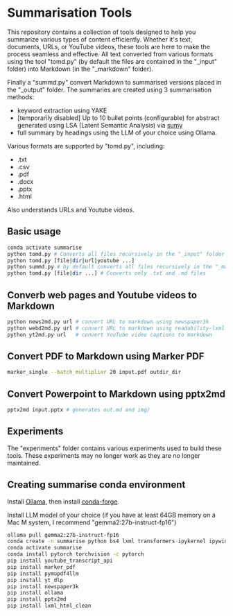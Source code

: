 # Summarisation Tools

This repository contains a collection of tools designed to help you summarize various types of content efficiently. Whether it's text, documents, URLs, or YouTube videos, these tools are here to make the process seamless and effective. All text converted from various formats using the tool "tomd.py" (by default the files are contained in the "_input" folder) into Markdown (in the "_markdown" folder).

Finally a "summd.py" convert Markdown to summarised versions placed in the "_output" folder. The summaries are created using 3 summarisation methods:

* keyword extraction using YAKE
* [temporarily disabled] Up to 10 bullet points (configurable) for abstract generated using LSA (Latent Semantic Analysis) via [sumy](https://github.com/miso-belica/sumy)
* full summary by headings using the LLM of your choice using Ollama.

Various formats are supported by "tomd.py", including:

* .txt
* .csv
* .pdf
* .docx
* .pptx
* .html

Also understands URLs and Youtube videos.

## Basic usage

```sh
conda activate summarise
python tomd.py # Converts all files recursively in the "_input" folder
python tomd.py [file|dir|url|youtube ...]
python summd.py # by default converts all files recursively in the "_markdown" folder
python tomd.py [file|dir ...] # Converts only .txt and .md files
```

## Converb web pages and Youtube videos to Markdown

```sh
python news2md.py url # convert URL to markdown using newspaper3k
python webd2md.py url # convert URL to markdown using readability-lxml
python yt2md.py url   # convert YouTube video captions to markdown
```

## Convert PDF to Markdown using Marker PDF

```sh
marker_single --batch_multiplier 20 input.pdf outdir_dir
```

## Convert Powerpoint to Markdown using pptx2md

```sh
pptx2md input.pptx # generates out.md and img/
```

## Experiments

The "experiments" folder contains various experiments used to build these tools. These experiments may no longer work as they are no longer maintained.

## Creating summarise conda environment

Install [Ollama](https://ollama.com/download), then install [conda-forge](https://conda-forge.org/download/).

Install LLM model of your choice (if you have at least 64GB memory on a Mac M system, I recommend "gemma2:27b-instruct-fp16")

```sh
ollama pull gemma2:27b-instruct-fp16
conda create -n summarise python bs4 lxml transformers ipykernel ipywidgets pypandoc markdownify readability-lxml matplotlib scipy sumy yake
conda activate summarise
conda install pytorch torchvision -c pytorch
pip install youtube_transcript_api
pip install marker_pdf
pip install pymupdf4llm
pip install yt_dlp
pip install newspaper3k
pip install ollama
pip install pptx2md
pip install lxml_html_clean
```
